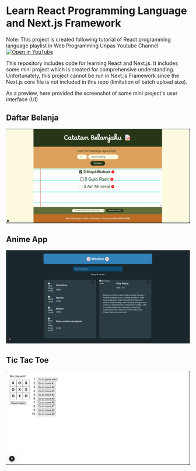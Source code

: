 # Learn React Programming Language and Next.js Framework

Note: This project is created following tutorial of React programming language playlist in Web Programming Unpas Youtube Channel 
[![Open in YouTube](https://img.shields.io/badge/Open%20in-YouTube-red?style=for-the-badge&logo=youtube)](https://www.youtube.com/playlist?list=PLFIM0718LjIUu3X2zYNqomEWs3sYd-fV1)

This repository includes code for learning React and Next.js. It includes some mini project which is created for comprehensive understanding. Unfortunately, this project cannot be run in Next.js Framework since the Next.js core file is not included in this repo (limitation of batch upload size).

As a preview, here provided the screenshot of some mini project's user interface (UI)

## Daftar Belanja
![Daftar Belanja](images/daftar-belanja.png)

## Anime App
![Anime App](images/anime-app.png)

## Tic Tac Toe
![Tic Tac Toe](images/tic-tac-toe.png)
